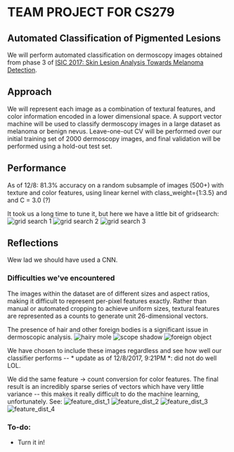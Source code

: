 # TEAM PROJECT FOR CS279

## Automated Classification of Pigmented Lesions 

We will perform automated classification on dermoscopy images obtained from phase 3 of [ISIC 2017: Skin Lesion Analysis Towards Melanoma Detection](https://challenge.kitware.com/#challenge/583f126bcad3a51cc66c8d9a). 

## Approach

We will represent each image as a combination of textural features, and color information encoded in a lower dimensional space. A support vector machine will be used to classify dermoscopy images in a large dataset as melanoma or benign nevus. Leave-one-out CV will be performed over our initial training set of 2000 dermoscopy images, and final validation will be performed using a hold-out test set. 

## Performance 
As of 12/8: 81.3% accuracy on a random subsample of images (500+) with texture and color features, using linear kernel with class_weight={1:3.5} and and C = 3.0 (?) 

It took us a long time to tune it, but here we have a little bit of gridsearch: 
![grid search 1](visualizations/expl_acc.png)
![grid search 2](visualizations/expl_sens.png)
![grid search 3](visualizations/expl_spec.png)

## Reflections

Wew lad we should have used a CNN. 

### Difficulties we've encountered
The images within the dataset are of different sizes and aspect ratios, making it difficult to represent per-pixel features exactly. Rather than manual or automated cropping to achieve uniform sizes, textural features are represented as a counts to generate unit 26-dimensional vectors. 

The presence of hair and other foreign bodies is a significant issue in dermoscopic analysis. 
![hairy mole](visualizations/hairy.jpg)
![scope shadow](visualizations/shadow.jpg)
![foreign object](visualizations/foreign.jpg)

We have chosen to include these images regardless and see how well our classifier performs -- * update as of 12/8/2017, 9:21PM *: did not do well LOL. 

We did the same feature -> count conversion for color features. The final result is an incredibly sparse series of vectors which have very little variance -- this makes it really difficult to do the machine learning, unfortunately. See: 
![feature_dist_1](visualizations/color_mel.png)
![feature_dist_2](visualizations/color_ben.png)
![feature_dist_3](visualizations/text_mel.png)
![feature_dist_4](visualizations/text_ben.png)


### To-do: 
* Turn it in! 


